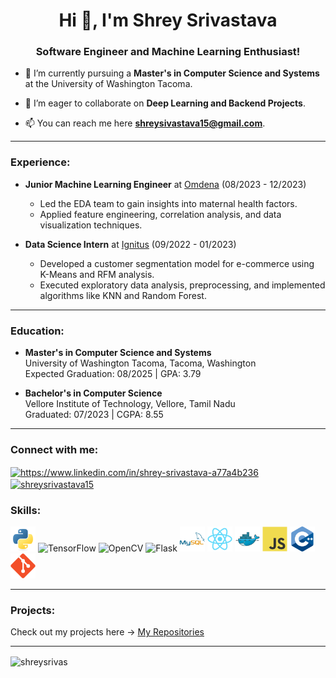 <h1 align="center">Hi 👋, I'm Shrey Srivastava</h1>
<h3 align="center">Software Engineer and Machine Learning Enthusiast!</h3>

- 🌱 I’m currently pursuing a **Master's in Computer Science and Systems** at the University of Washington Tacoma. 

- 👯 I’m eager to collaborate on **Deep Learning and Backend Projects**. 

- 📫 You can reach me here **shreysivastava15@gmail.com**.

---

<h3 align="left">Experience:</h3>

- **Junior Machine Learning Engineer** at [Omdena](https://www.omdena.com/) (08/2023 - 12/2023)  
  - Led the EDA team to gain insights into maternal health factors.  
  - Applied feature engineering, correlation analysis, and data visualization techniques.

- **Data Science Intern** at [Ignitus](https://www.ignitus.com/) (09/2022 - 01/2023)  
  - Developed a customer segmentation model for e-commerce using K-Means and RFM analysis.  
  - Executed exploratory data analysis, preprocessing, and implemented algorithms like KNN and Random Forest.

---

<h3 align="left">Education:</h3>

- **Master's in Computer Science and Systems**  
  University of Washington Tacoma, Tacoma, Washington  
  Expected Graduation: 08/2025 | GPA: 3.79

- **Bachelor's in Computer Science**  
  Vellore Institute of Technology, Vellore, Tamil Nadu  
  Graduated: 07/2023 | CGPA: 8.55

---


<h3 align="left">Connect with me:</h3>
<p align="left">
<a href="https://linkedin.com/in/https://www.linkedin.com/in/shrey-srivastava-a77a4b236" target="blank"><img align="center" src="https://raw.githubusercontent.com/rahuldkjain/github-profile-readme-generator/master/src/images/icons/Social/linked-in-alt.svg" alt="https://www.linkedin.com/in/shrey-srivastava-a77a4b236" height="30" width="40" /></a>
<a href="https://kaggle.com/shreysrivastava15" target="blank"><img align="center" src="https://raw.githubusercontent.com/rahuldkjain/github-profile-readme-generator/master/src/images/icons/Social/kaggle.svg" alt="shreysrivastava15" height="30" width="40" /></a>
</p>

<h3 align="left">Skills:</h3>
<p align="left">
  <img src="https://raw.githubusercontent.com/devicons/devicon/master/icons/python/python-original.svg" alt="Python" width="40" height="40" />
  <img src="https://www.vectorlogo.zone/logos/tensorflow/tensorflow-icon.svg" alt="TensorFlow" width="40" height="40" />
  <img src="https://www.vectorlogo.zone/logos/opencv/opencv-icon.svg" alt="OpenCV" width="40" height="40" />
  <img src="https://www.vectorlogo.zone/logos/pocoo_flask/pocoo_flask-icon.svg" alt="Flask" width="40" height="40" />
  <img src="https://raw.githubusercontent.com/devicons/devicon/master/icons/mysql/mysql-original-wordmark.svg" alt="MySQL" width="40" height="40" />
  <img src="https://raw.githubusercontent.com/devicons/devicon/master/icons/react/react-original.svg" alt="ReactJS" width="40" height="40" />
  <img src="https://raw.githubusercontent.com/devicons/devicon/master/icons/docker/docker-original.svg" alt="Docker" width="40" height="40" />
  <img src="https://raw.githubusercontent.com/devicons/devicon/master/icons/javascript/javascript-original.svg" alt="JavaScript" width="40" height="40" />
  <img src="https://raw.githubusercontent.com/devicons/devicon/master/icons/cplusplus/cplusplus-original.svg" alt="C++" width="40" height="40" />
  <img src="https://raw.githubusercontent.com/devicons/devicon/master/icons/git/git-original.svg" alt="Git" width="40" height="40" />
</p>

---

<h3 align="left">Projects:</h3>
<p>Check out my projects here -> <a href="https://github.com/ShreySrivas?tab=repositories">My Repositories</a></p>

---

<p><img align="center" src="https://github-readme-stats.vercel.app/api/top-langs?username=shreysrivas&show_icons=true&locale=en&layout=compact" alt="shreysrivas" /></p>


<!---
ShreySrivas/ShreySrivas is a ✨ special ✨ repository because its `README.md` (this file) appears on your GitHub profile.
You can click the Preview link to take a look at your changes.
--->
